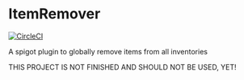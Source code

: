 # ItemRemover
[![CircleCI](https://circleci.com/gh/4a2e532e/ItemRemover.svg?style=svg)](https://circleci.com/gh/4a2e532e/ItemRemover)

A spigot plugin to globally remove items from all inventories

THIS PROJECT IS NOT FINISHED AND SHOULD NOT BE USED, YET!
